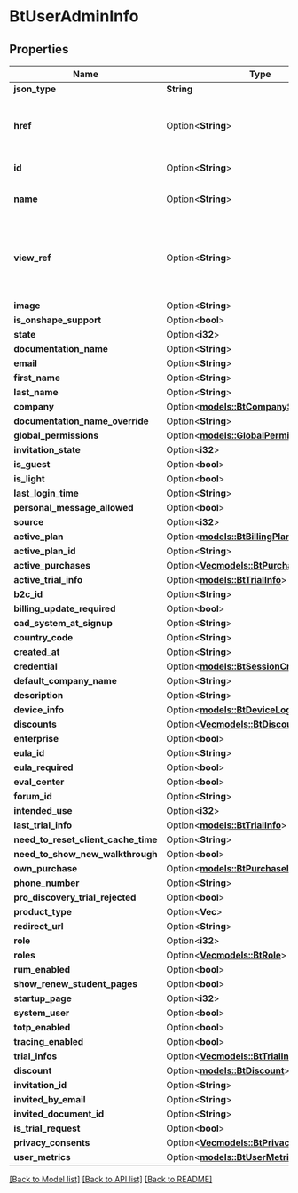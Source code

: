 # BtUserAdminInfo

## Properties

Name | Type | Description | Notes
------------ | ------------- | ------------- | -------------
**json_type** | **String** |  | 
**href** | Option<**String**> | URI to fetch complete information of the resource. | [optional]
**id** | Option<**String**> | Id of the resource. | [optional]
**name** | Option<**String**> | Name of the resource. | [optional]
**view_ref** | Option<**String**> | URI to visualize the resource in a webclient if applicable. | [optional]
**image** | Option<**String**> |  | [optional]
**is_onshape_support** | Option<**bool**> |  | [optional]
**state** | Option<**i32**> |  | [optional]
**documentation_name** | Option<**String**> |  | [optional]
**email** | Option<**String**> |  | [optional]
**first_name** | Option<**String**> |  | [optional]
**last_name** | Option<**String**> |  | [optional]
**company** | Option<[**models::BtCompanySummaryInfo**](BTCompanySummaryInfo.md)> |  | [optional]
**documentation_name_override** | Option<**String**> |  | [optional]
**global_permissions** | Option<[**models::GlobalPermissionInfo**](GlobalPermissionInfo.md)> |  | [optional]
**invitation_state** | Option<**i32**> |  | [optional]
**is_guest** | Option<**bool**> |  | [optional]
**is_light** | Option<**bool**> |  | [optional]
**last_login_time** | Option<**String**> |  | [optional]
**personal_message_allowed** | Option<**bool**> |  | [optional]
**source** | Option<**i32**> |  | [optional]
**active_plan** | Option<[**models::BtBillingPlanInfo**](BTBillingPlanInfo.md)> |  | [optional]
**active_plan_id** | Option<**String**> |  | [optional]
**active_purchases** | Option<[**Vec<models::BtPurchaseInfo>**](BTPurchaseInfo.md)> |  | [optional]
**active_trial_info** | Option<[**models::BtTrialInfo**](BTTrialInfo.md)> |  | [optional]
**b2c_id** | Option<**String**> |  | [optional]
**billing_update_required** | Option<**bool**> |  | [optional]
**cad_system_at_signup** | Option<**String**> |  | [optional]
**country_code** | Option<**String**> |  | [optional]
**created_at** | Option<**String**> |  | [optional]
**credential** | Option<[**models::BtSessionCredentialInfo**](BTSessionCredentialInfo.md)> |  | [optional]
**default_company_name** | Option<**String**> |  | [optional]
**description** | Option<**String**> |  | [optional]
**device_info** | Option<[**models::BtDeviceLoginSecretInfo**](BTDeviceLoginSecretInfo.md)> |  | [optional]
**discounts** | Option<[**Vec<models::BtDiscountInfo>**](BTDiscountInfo.md)> |  | [optional]
**enterprise** | Option<**bool**> |  | [optional]
**eula_id** | Option<**String**> |  | [optional]
**eula_required** | Option<**bool**> |  | [optional]
**eval_center** | Option<**bool**> |  | [optional]
**forum_id** | Option<**String**> |  | [optional]
**intended_use** | Option<**i32**> |  | [optional]
**last_trial_info** | Option<[**models::BtTrialInfo**](BTTrialInfo.md)> |  | [optional]
**need_to_reset_client_cache_time** | Option<**String**> |  | [optional]
**need_to_show_new_walkthrough** | Option<**bool**> |  | [optional]
**own_purchase** | Option<[**models::BtPurchaseInfo**](BTPurchaseInfo.md)> |  | [optional]
**phone_number** | Option<**String**> |  | [optional]
**pro_discovery_trial_rejected** | Option<**bool**> |  | [optional]
**product_type** | Option<**Vec<String>**> |  | [optional]
**redirect_url** | Option<**String**> |  | [optional]
**role** | Option<**i32**> |  | [optional]
**roles** | Option<[**Vec<models::BtRole>**](BTRole.md)> |  | [optional]
**rum_enabled** | Option<**bool**> |  | [optional]
**show_renew_student_pages** | Option<**bool**> |  | [optional]
**startup_page** | Option<**i32**> |  | [optional]
**system_user** | Option<**bool**> |  | [optional]
**totp_enabled** | Option<**bool**> |  | [optional]
**tracing_enabled** | Option<**bool**> |  | [optional]
**trial_infos** | Option<[**Vec<models::BtTrialInfo>**](BTTrialInfo.md)> |  | [optional]
**discount** | Option<[**models::BtDiscount**](BTDiscount.md)> |  | [optional]
**invitation_id** | Option<**String**> |  | [optional]
**invited_by_email** | Option<**String**> |  | [optional]
**invited_document_id** | Option<**String**> |  | [optional]
**is_trial_request** | Option<**bool**> |  | [optional]
**privacy_consents** | Option<[**Vec<models::BtPrivacyConsentInfo>**](BTPrivacyConsentInfo.md)> |  | [optional]
**user_metrics** | Option<[**models::BtUserMetricsInfo**](BTUserMetricsInfo.md)> |  | [optional]

[[Back to Model list]](../README.md#documentation-for-models) [[Back to API list]](../README.md#documentation-for-api-endpoints) [[Back to README]](../README.md)


